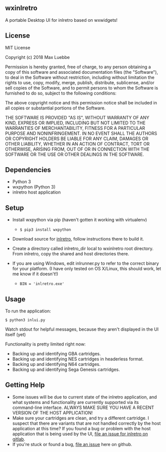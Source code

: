 ## wxinlretro
A portable Desktop UI for inlretro based on wxwidgets!

## License
MIT License

Copyright (c) 2018 Max Luebbe

Permission is hereby granted, free of charge, to any person obtaining a copy
of this software and associated documentation files (the "Software"), to deal
in the Software without restriction, including without limitation the rights
to use, copy, modify, merge, publish, distribute, sublicense, and/or sell
copies of the Software, and to permit persons to whom the Software is
furnished to do so, subject to the following conditions:

The above copyright notice and this permission notice shall be included in all
copies or substantial portions of the Software.

THE SOFTWARE IS PROVIDED "AS IS", WITHOUT WARRANTY OF ANY KIND, EXPRESS OR
IMPLIED, INCLUDING BUT NOT LIMITED TO THE WARRANTIES OF MERCHANTABILITY,
FITNESS FOR A PARTICULAR PURPOSE AND NONINFRINGEMENT. IN NO EVENT SHALL THE
AUTHORS OR COPYRIGHT HOLDERS BE LIABLE FOR ANY CLAIM, DAMAGES OR OTHER
LIABILITY, WHETHER IN AN ACTION OF CONTRACT, TORT OR OTHERWISE, ARISING FROM,
OUT OF OR IN CONNECTION WITH THE SOFTWARE OR THE USE OR OTHER DEALINGS IN THE
SOFTWARE.

## Dependencies
- Python 3
- wxpython (Python 3)
- inlretro host application

## Setup
- Install wxpython via pip (haven't gotten it working with virtualenv)

  - ```$ pip3 install wxpython```

- Download source for [inlretro](https://gitlab.com/InfiniteNesLives/INL-retro-progdump), follow instructions there to build it.
- Create a directory called inlretro_dir local to wxinlretro root directory. From inlretro, copy the shared and host directories there.
- If you are using Windows, edit inlrunner.py to refer to the correct binary for your platform. (I have only tested on OS X/Linux, this should work, let me know if it doesn't!)

  - ```BIN = 'inlretro.exe'```

## Usage
To run the application:

 ```$ python3 inlui.py```

Watch stdout for helpful messages, because they aren't displayed in the UI itself (yet)

Functionality is pretty limited right now:
 - Backing up and identifying GBA cartridges.
 - Backing up and identifying NES cartridges in headerless format.
 - Backing up and identifying N64 cartridges.
 - Backing up and identifying Sega Genesis cartridges.

## Getting Help
- Some issues will be due to current state of the inlretro application, and what systems and functionality are currently supported via its command-line interface. ALWAYS MAKE SURE YOU HAVE A RECENT VERSION OF THE HOST APPLICATION!
- Make sure your cartridges are clean, and try a different cartridge. I suspect that there are variants that are not handled correctly by the host application at this time? If you found a bug or problem with the host application that is being used by the UI, [file an issue for inlretro on gitlab](https://gitlab.com/InfiniteNesLives/INL-retro-progdump/issues).
- If you're stuck or found a bug, [file an issue](https://github.com/maxluebbe/wxinlretro/issues) here on github.